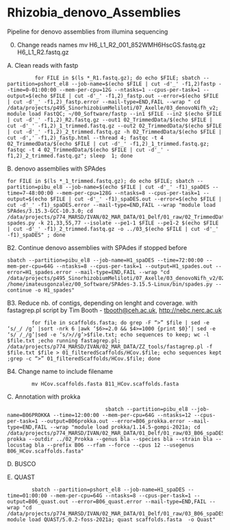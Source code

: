 # Rhizobia_denovo_Assemblies
Pipeline for denovo assemblies from illumina sequencing

0. Change reads names
            mv H6_L1_R2_001_852WMH6HscGS.fastq.gz  H6_L1_R2.fastq.gz

A. Clean reads with fastp


             for FILE in $(ls *_R1.fastq.gz); do echo $FILE; sbatch --partition=pshort_el8 --job-name=$(echo $FILE | cut -d'_' -f1,2)fastp --time=0-01:00:00 --mem-per-cpu=12G --ntasks=1 --cpus-per-task=1 --output=$(echo $FILE | cut -d'_' -f1,2)_fastp.out --error=$(echo $FILE | cut -d'_' -f1,2)_fastp.error --mail-type=END,FAIL --wrap " cd /data/projects/p495_SinorhizobiumMeliloti/07_Axelle/03_denovoNifh_v2; module load FastQC; ~/00_Software/fastp --in1 $FILE --in2 $(echo $FILE | cut -d'_' -f1,2)_R2.fastq.gz --out1 02_TrimmedData/$(echo $FILE | cut -d'_' -f1,2)_1_trimmed.fastq.gz --out2 02_TrimmedData/$(echo $FILE | cut -d'_' -f1,2)_2_trimmed.fastq.gz -h 02_TrimmedData/$(echo $FILE | cut -d',' -f1,2)_fastp.html --thread 4; fastqc -t 4 02_TrimmedData/$(echo $FILE | cut -d'_' -f1,2)_1_trimmed.fastq.gz; fastqc -t 4 02_TrimmedData/$(echo $FILE | cut -d'_' -f1,2)_2_trimmed.fastq.gz"; sleep  1; done


B. denovo assemblies with SPAdes

    for FILE in $(ls *_1_trimmed.fastq.gz); do echo $FILE; sbatch --partition=pibu_el8 --job-name=$(echo $FILE | cut -d'_' -f1)_spaDES --time=7-48:00:00 --mem-per-cpu=128G --ntasks=8 --cpus-per-task=1 --output=$(echo $FILE | cut -d'_' -f1)_spaDES.out --error=$(echo $FILE | cut -d'_' -f1)_spaDES.error --mail-type=END,FAIL --wrap "module load SPAdes/3.15.3-GCC-10.3.0; cd /data/projects/p774_MARSD/IVAN/02_MAR_DATA/01_Delf/01_raw/02_TrimmedData; spades.py -k 21,33,55,77 --isolate --pe1-1 $FILE --pe1-2 $(echo $FILE | cut -d'_' -f1)_2_trimmed.fastq.gz -o ../03_$(echo $FILE | cut -d'_' -f1)_spaDES" ; done 

B2. Continue denovo assemblies with SPAdes if stopped before

    sbatch --partition=pibu_el8 --job-name=H1_spaDES --time=72:00:00 --mem-per-cpu=64G --ntasks=8 --cpus-per-task=1 --output=H1_spades.out --error=H1_spades.error --mail-type=END,FAIL --wrap "cd /data/projects/p495_SinorhizobiumMeliloti/07_Axelle/03_denovoNifh_v2/02_TrimmedData; /home/imateusgonzalez/00_Software/SPAdes-3.15.5-Linux/bin/spades.py --continue -o H1_spades" 


B3. Reduce nb. of contigs, depending on lenght and coverage. with fastagrep.pl script by Tim Booth - tbooth@ceh.ac.uk, http://nebc.nerc.ac.uk


            for file in scaffolds.fasta; do grep -F “>” $file | sed -e ‘s/_/ /g’ |sort -nrk 6 |awk ‘$6>=2.0 && $4>=1000 {print $0}’| sed -e ‘s/ /_/g’|sed -e ‘s/>//g’>$file.txt; echo sequences to keep; wc -l $file.txt ;echo running fastagrep.pl; /data/projects/p774_MARSD/IVAN/02_MAR_DATA/ZZ_tools/fastagrep.pl -f $file.txt $file > 01_filteredScaffolds/HCov.$file; echo sequences kept ;grep -c “>” 01_filteredScaffolds/HCov.$file; done


B4. Change name to include filename

            mv HCov.scaffolds.fasta B11_HCov.scaffolds.fasta
            
C. Annotation with prokka

                  

                                    sbatch --partition=pibu_el8 --job-name=B06PROKKA --time=12:00:00 --mem-per-cpu=64G --ntasks=12 --cpus-per-task=1 --output=B06prokka.out --error=B06_prokka.error --mail-type=END,FAIL --wrap "module load prokka/1.14.5-gompi-2021a; cd /data/projects/p774_MARSD/IVAN/02_MAR_DATA/01_Delf/01_raw/03_B06_spaDES/01_filteredScaffolds/; prokka --outdir ../02_Prokka --genus bla --species bla --strain bla --locustag bla --prefix B06 --rfam --force --cpus 12 --usegenus B06_HCov.scaffolds.fasta"

D. BUSCO


E. QUAST

            sbatch --partition=pshort_el8 --job-name=H1_spaDES --time=01:00:00 --mem-per-cpu=64G --ntasks=8 --cpus-per-task=1 --output=B06_quast.out --error=B06_quast.error --mail-type=END,FAIL --wrap "cd /data/projects/p774_MARSD/IVAN/02_MAR_DATA/01_Delf/01_raw/03_B06_spaDES; module load QUAST/5.0.2-foss-2021a; quast scaffolds.fasta  -o Quast"
